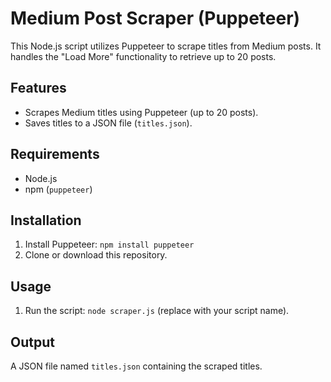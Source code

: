 # Medium Post Scraper (Puppeteer)

This Node.js script utilizes Puppeteer to scrape titles from Medium posts. It handles the "Load More" functionality to retrieve up to 20 posts.

## Features

- Scrapes Medium titles using Puppeteer (up to 20 posts).
- Saves titles to a JSON file (`titles.json`).

## Requirements

- Node.js
- npm (`puppeteer`)

## Installation

1. Install Puppeteer: `npm install puppeteer`
2. Clone or download this repository.

## Usage

1. Run the script: `node scraper.js` (replace with your script name).

## Output

A JSON file named `titles.json` containing the scraped titles.
